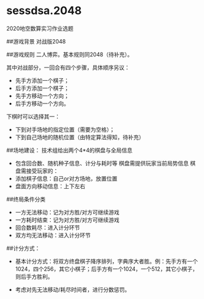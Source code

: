# sessdsa.2048
2020地空数算实习作业选题

##游戏背景
对战版2048

##游戏规则
二人博弈。基本规则同2048（待补充）。

其中对战部分，一回合有四个步骤，具体顺序另议：
- 先手方添加一个棋子；
- 后手方添加一个棋子；
- 先手方移动一个方向；
- 后手方移动一个方向。

下棋时可以选择其一：
- 下到对手场地的指定位置（需要为空格）；
- 下到自己场地的随机位置（由特定算法得知，待补充）

##场地建设：
技术组给出两个4*4的棋盘与全局信息
- 包含回合数、随机种子信息、计分与耗时等
棋盘需提供玩家当前局势信息
棋盘需接受玩家的：
- 添加棋子信息：自己or对方场地，放置位置
- 盘面方向移动信息：上下左右

##终局条件分类
- 一方无法移动：记为对方胜/对方可继续游戏
- 一方耗时结束：记为对方胜/对方可继续游戏
- 回合数耗尽：进入计分环节
- 双方均无法移动：进入计分环节

##计分方式：
- 基本计分方式：将双方终盘棋子降序排列，字典序大者胜。例：先手方有一个1024，四个256，其它小棋子；后手方有一个1024，一个512，其它小棋子，则后手方胜利。

- 考虑对先无法移动/耗尽时间者，进行分数惩罚。
